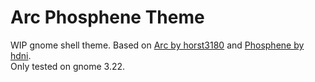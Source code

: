 # Arc Phosphene Theme

WIP gnome shell theme. Based on [Arc by horst3180](https://github.com/horst3180/arc-theme) and [Phosphene by hdni](https://github.com/hdni/Phosphene).  
Only tested on gnome 3.22.

